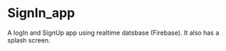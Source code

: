 # SignIn_app
A logIn and SignUp app using realtime datsbase (Firebase).
It also has a splash screen.  
